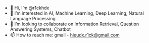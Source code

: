 - 👋 Hi, I’m @r1ckhdx
- 👀 I’m interested in AI, Machine Learning, Deep Learning, Natural Language Processing
- 💞️ I’m looking to collaborate on Information Retrieval, Question Answering Systems, Chatbot
- 📫 How to reach me: gmail - hieudx.r1ck@gmail.com

<!---
r1ckhdx/r1ckhdx is a ✨ special ✨ repository because its `README.md` (this file) appears on your GitHub profile.
You can click the Preview link to take a look at your changes.
--->

